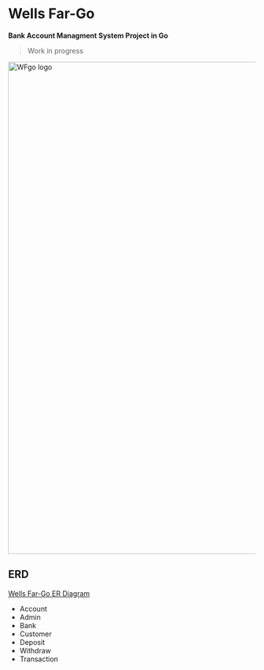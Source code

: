 # Wells Far-Go
**Bank Account Managment System Project in Go**
> Work in progress

<img width="1000" alt="WFgo logo" src="https://user-images.githubusercontent.com/48475824/83945339-f206dd00-a844-11ea-9fe1-f52725fea95d.png">

## ERD
[Wells Far-Go ER Diagram](https://www.erdcloud.com/d/F6f6pKyCn68a4te9z)
* Account
* Admin
* Bank
* Customer
* Deposit
* Withdraw
* Transaction
